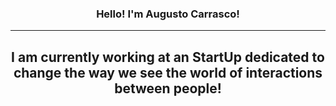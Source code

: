

<h3 align="center"> Hello!  I'm Augusto Carrasco! </h3>
<hr>
<h2 align="center">I am currently working at an StartUp dedicated to change the way we see the world of interactions between people! </h2>
